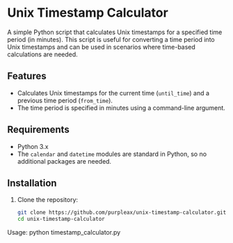 # Unix Timestamp Calculator

A simple Python script that calculates Unix timestamps for a specified time period (in minutes). This script is useful for converting a time period into Unix timestamps and can be used in scenarios where time-based calculations are needed.

## Features

- Calculates Unix timestamps for the current time (`until_time`) and a previous time period (`from_time`).
- The time period is specified in minutes using a command-line argument.

## Requirements

- Python 3.x
- The `calendar` and `datetime` modules are standard in Python, so no additional packages are needed.

## Installation

1. Clone the repository:

   ```bash
   git clone https://github.com/purpleax/unix-timestamp-calculator.git
   cd unix-timestamp-calculator


Usage: python timestamp_calculator.py <minutes>
